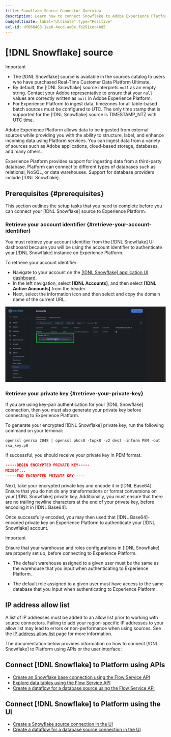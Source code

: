 ```yaml
---
title: Snowflake Source Connector Overview
description: Learn how to connect Snowflake to Adobe Experience Platform using APIs or the user interface.
badgeUltimate: label="Ultimate" type="Positive"
exl-id: df066463-1ae6-4ecd-ae0e-fb291cec4bd5
---
```

# [!DNL Snowflake] source

>[!IMPORTANT]
>
>* The [!DNL Snowflake] source is available in the sources catalog to users who have purchased Real-Time Customer Data Platform Ultimate.
>* By default, the [!DNL Snowflake] source interprets `null` as an empty string. Contact your Adobe representative to ensure that your `null` values are correctly written as `null` in Adobe Experience Platform.
>* For Experience Platform to ingest data, timezones for all table-based batch sources must be configured to UTC. The only time stamp that is supported for the [!DNL Snowflake] source is TIMESTAMP_NTZ with UTC time.

Adobe Experience Platform allows data to be ingested from external sources while providing you with the ability to structure, label, and enhance incoming data using Platform services. You can ingest data from a variety of sources such as Adobe applications, cloud-based storage, databases, and many others.

Experience Platform provides support for ingesting data from a third-party database. Platform can connect to different types of databases such as relational, NoSQL, or data warehouses. Support for database providers include [!DNL Snowflake].

## Prerequisites {#prerequisites}

This section outlines the setup tasks that you need to complete before you can connect your [!DNL Snowflake] source to Experience Platform.

### Retrieve your account identifier {#retrieve-your-account-identifier}

You must retrieve your account identifier from the [!DNL Snowflake] UI dashboard because you will be using the account identifier to authenticate your [!DNL Snowflake] instance on Experience Platform.

To retrieve your account identifier:

* Navigate to your account on the [[!DNL Snowflake] application UI dashboard](https://app.snowflake.com/).
* In the left navigation, select **[!DNL Accounts]**, and then select **[!DNL Active Accounts]** from the header.
* Next, select the information icon and then select and copy the domain name of the current URL.

![The Snowflake UI dashboard with the domain name selected.](../../images/tutorials/create/snowflake/snowflake_ui.png)

### Retrieve your private key {#retrieve-your-private-key}

If you are using key-pair authentication for your [!DNL Snowflake] connection, then you must also generate your private key before connecting to Experience Platform.

To generate your encrypted [!DNL Snowflake] private key, run the following command on your terminal:

```shell
openssl genrsa 2048 | openssl pkcs8 -topk8 -v2 des3 -inform PEM -out rsa_key.p8
```

If successful, you should receive your private key in PEM format.

```json
-----BEGIN ENCRYPTED PRIVATE KEY-----
MIIE6T...
-----END ENCRYPTED PRIVATE KEY-----
```

Next, take your encrypted private key and encode it in [!DNL Base64]. Ensure that you do not do any transformations or format conversions on your [!DNL Snowflake] private key. Additionally, you must ensure that there are no trailing newline characters at the end of your private key, before encoding it in [!DNL Base64].

Once successfully encoded, you may then used that [!DNL Base64]-encoded private key on Experience Platform to authenticate your [!DNL Snowflake] account.

>[!IMPORTANT]
>
>Ensure that your warehouse and roles configurations in [!DNL Snowflake] are properly set up, before connecting to Experience Platform.
>
>* The default warehouse assigned to a given user must be the same as the warehouse that you input when authenticating to Experience Platform.
>
>* The default role assigned to a given user must have access to the same database that you input when authenticating to Experience Platform.


## IP address allow list

A list of IP addresses must be added to an allow list prior to working with source connectors. Failing to add your region-specific IP addresses to your allow list may lead to errors or non-performance when using sources. See the [IP address allow list](../../ip-address-allow-list.md) page for more information.

The documentation below provides information on how to connect [!DNL Snowflake] to Platform using APIs or the user interface:

## Connect [!DNL Snowflake] to Platform using APIs

* [Create an Snowflake base connection using the Flow Service API](../../tutorials/api/create/databases/snowflake.md)
* [Explore data tables using the Flow Service API](../../tutorials/api/explore/tabular.md)
* [Create a dataflow for a database source using the Flow Service API](../../tutorials/api/collect/database-nosql.md)

## Connect [!DNL Snowflake] to Platform using the UI

* [Create a Snowflake source connection in the UI](../../tutorials/ui/create/databases/snowflake.md)
* [Create a dataflow for a database source connection in the UI](../../tutorials/ui/dataflow/databases.md)
